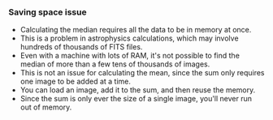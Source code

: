 ### Saving space issue

- Calculating the median requires all the data to be in memory at once.
- This is a problem in astrophysics calculations, which may involve hundreds of thousands of FITS files.
- Even with a machine with lots of RAM, it's not possible to find the median of more than a few tens of thousands of images.
- This is not an issue for calculating the mean, since the sum only requires one image to be added at a time.
- You can load an image, add it to the sum, and then reuse the memory.
- Since the sum is only ever the size of a single image, you'll never run out of memory.
